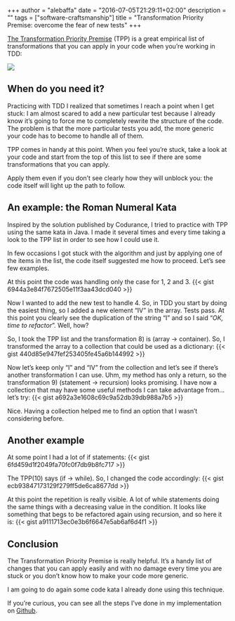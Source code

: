 +++
author = "alebaffa"
date = "2016-07-05T21:29:11+02:00"
description = ""
tags = ["software-craftsmanship"]
title = "Transformation Priority Premise: overcome the fear of new tests"
+++

[The Transformation Priority Premise](https://blog.8thlight.com/uncle-bob/2013/05/27/TheTransformationPriorityPremise.html) (TPP) is a great empirical list of transformations that you can apply in your code when you’re working in TDD:

<img src="../../../../img/tpp.png"/>

## When do you need it?
Practicing with TDD I realized that sometimes I reach a point when I get stuck: I am almost scared to add a new particular test because I already know it’s going to force me to completely rewrite the structure of the code.
The problem is that the more particular tests you add, the more generic your code has to become to handle all of them.

TPP comes in handy at this point. When you feel you’re stuck, take a look at your code and start from the top of this list to see if there are some transformations that you can apply.

Apply them even if you don’t see clearly how they will unblock you: the code itself will light up the path to follow.

## An example: the Roman Numeral Kata
Inspired by the solution published by Codurance, I tried to practice with TPP using the same kata in Java. I made it several times and every time taking a look to the TPP list in order to see how I could use it.

In few occasions I got stuck with the algorithm and just by applying one of the items in the list, the code itself suggested me how to proceed. 
Let’s see few examples.

At this point the code was handling only the case for 1, 2 and 3.
{{< gist 6944a3e84f7672505e11f3aa43dcd040 >}}

Now I wanted to add the new test to handle 4. So, in TDD you start by doing the easiest thing, so I added a new element “IV” in the array. Tests pass. 
At this point you clearly see the duplication of the string “I” and so I said “_OK, time to refactor_”. Well, how?

So, I took the TPP list and the transformation 8) is (array -> container). So, I transformed the array to a collection that could be used as a dictionary:
{{< gist 440d85e947fef253405fe45a6b144992 >}}

Now let’s keep only “I” and “IV” from the collection and let’s see if there’s another transformation I can use. 
Uhm, my method has only a return, so the transformation 9) (statement -> recursion) looks promising. I have now a collection that may have some useful methods I can take advantage from…let’s try:
{{< gist a692a3e1608c69c9a52db39db988a7b5 >}}

Nice. Having a collection helped me to find an option that I wasn’t considering before.

## Another example
At some point I had a lot of if statements:
{{< gist 6fd459d1f2049fa70fc0f7db9b8fc717 >}}

The TPP(10) says (if -> while). So, I changed the code accordingly:
{{< gist ecb93847173129f279ff5de6ca8677dd >}}

At this point the repetition is really visible. A lot of while statements doing the same things with a decreasing value in the condition. It looks like something that begs to be refactored again using recursion, and so here it is:
{{< gist a9111713ec0e3b6f6647e5ab6af6d4f1 >}}

## Conclusion
The Transformation Priority Premise is really helpful. It’s a handy list of changes that you can apply easily and with no damage every time you are stuck or you don’t know how to make your code more generic.

I am going to do again some code kata I already done using this technique.

If you’re curious, you can see all the steps I’ve done in my implementation on [Github](https://github.com/alebaffa/codekata/commits/master/src).
